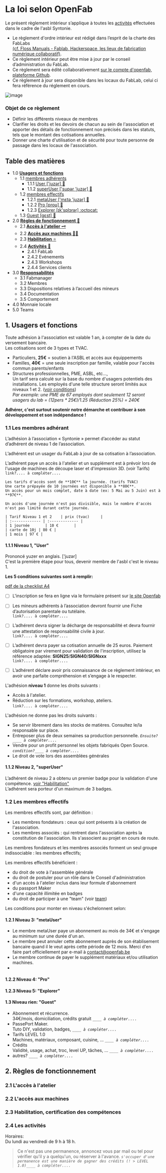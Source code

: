 # La loi selon OpenFab

Le présent règlement intérieur s’applique à toutes les [activités](#2.4) effectuées dans le cadre de l'asbl Syntonie.

+ Le règlement d'ordre intérieur est rédigé dans l’esprit de la charte des FabLabs  
[(cf. Floss Manuals - Fablab, Hackerspace, les lieux de fabrication numérique collaboratif)](https://fr.flossmanuals.net/fablab-hackerspace-les-lieux-de-fabrication-numerique-collaboratif/charte-des-fablabs-du-mit/).
+ Ce règlement intérieur peut être mise à jour par le conseil d’administration du FabLab.
+ Ce règlement sera édité collaborativement [sur le compte d'openfab, plateforme Github](https://github.com/openfab-lab/openfab/blob/master/_space/asbl/00RTFM-OF.md).
+ Ce règlement à jour sera disponible dans les locaux du FabLab, celui ci fera référence du réglement en cours.

![image](https://user-images.githubusercontent.com/12049360/40504117-94356b5a-5f90-11e8-85ee-0fa360b2245b.png)

### Objet de ce règlement

+ Définir les différents niveaux de membres
+ Clarifier les droits et les devoirs de chacun au sein de l'association et apporter des détails de fonctionnement non précisés dans les statuts, tels que le montant des cotisations annuelles.
+ Donner une charte d'utilisation et de sécurité pour toute personne de passage dans les locaux de l'association.

## Table des matières
- 1.0 [**Usagers et fonctions**](#1)   
  - 1.1 [membres adhérents](#1.1)     
    - 1.1.1 [User ['juzər] :seedling:](#1.1.1)       
    - 1.1.2 [superUser ['supər 'juzər] :herb:](#1.1.2)     
  - 1.2 [membres effectifs](#1.2)     
    - 1.2.1 [metaUser ['mɛtə 'juzər] :sunflower:](#1.2.1)        
    - 1.2.2 [Pro [proʊ] :deciduous_tree:](#1.2.2)      
    - 1.2.3 [Explorer [ɪk'splɔrər] :octocat:](#1.2.3)      
  - 1.3 [Guest [gɛst] :wave:](#1.3)   
- 2.0 [**Règles de fonctionnement** :scroll:](#2)   
  - 2.1 [**Accès à l'atelier** :old_key:](#2.1)
  - 2.2 [**Accès aux machines** :wrench::wrench:](#2.2)
  - 2.3 [**Habilitation** :star:](#2.3)
  - 2.4 [**Activités** :beers:](#2.4)
    - 2.4.1 FabLab
    - 2.4.2 Evénements
    - 2.4.3 Workshops
    - 2.4.4 Services clients
- 3.0 [**Responsabilités**](#3)
  - 3.1 Fabmanager
  - 3.2 Membres
  - 3.3 Dispositions relatives à l’accueil des mineurs
  - 3.4 Documentation
  - 3.5 Comportement
- 4.0 Monnaie locale
- 5.0 Teams


<a name="1"/>

## 1. Usagers et fonctions

Toute adhésion à l'association est valable 1 an, à compter de la date du versement bancaire.  
Les cotisations sont de 3 types et TVAC.
- Particuliers, **25€** = soutien à l'ASBL et accès aux équippements
- Familles, **40€** = une seule inscription par famille, valable pour l'accès commun parents/enfants
- Structures professionnelles, PME, ASBL, etc...,  
Un tarif sera calculé sur la base du nombre d'usagers potentiels des installations. Les employés d'une telle structure seront limités aux niveaux 1 et 2. ([voir conditions](#1.1))  
_Par exemple: une PME de 67 employés dont seulement 12 seront usagers du lab = (12pers * 25€)/1.25 (Réduction 25%) = 240€_


**Adhérer, c'est surtout soutenir notre démarche et contribuer à son développement et son indépendance !**

<a name="1.1"/>

### 1.1 Les membres adhérant

L’adhésion à l’association « Syntonie » permet d’accéder au statut d’adhérent de niveau 1 de l’association.  

L’adhérent est un usager du FabLab à jour de sa cotisation à l’association.  

L’adhérent paye un accès à l'atelier et un supplément est à prévoir lors de l'usage de machines de découpe laser et d'impression 3D. (voir Tarifs)  
`link?.... à compléter....`  

```
Les tarifs d'accès sont de **10€** la journée. (tarifs TVAC)  
Une carte prépayée de 10 journées est disponible à **80€**.  
Un accès pour un mois complet, date à date (ex: 5 Mai au 5 Juin) est à **97€**.  

Un accès d'une journée n'est pas divisible, mais le nombre d'accès n'est pas limité durant cette journée.

| Tarif Niveau 1 et 2    | prix (tvac)     |
| :------------- | :------------- |
| 1 journée       | 10 €       |
| carte de 10j | 80 € |
| 1 mois | 97 € |
```

#### 1.1.1 Niveau 1, "User"
Prononcé yuzer en anglais. ['juzər]  
C'est la première étape pour tous, devenir membre de l'asbl c'est le niveau 1.

**Les 5 conditions suivantes sont à remplir:**

[pdf de la checklist A4](https://github.com/openfab-lab/openfab/blob/ASBL/_space/asbl/checklist.pdf)

- [ ] L'inscription se fera en ligne via le formulaire présent sur [le site Openfab](http://openfab.be/adhesion)  
- [ ] Les mineurs adhérents à l’association devront fournir une Fiche d’autorisation parentale ou tutélaire.  
`link?.... à compléter....`  
- [ ] L’adhérent devra signer la décharge de responsabilité et devra fournir une attestation de responsabilité civile à jour.  
`link?.... à compléter....`  
- [ ] L’adhérent devra payer sa cotisation annuelle de 25 euros. Paiement obligatoire par virement pour validation de l'inscription, utilisez la référence adaptée: **SIGN25**/**SIGN40**/**SIGNxxx**  
`link?.... à compléter....`   
- [ ] L’adhérent déclare avoir pris connaissance de ce règlement intérieur, en avoir une parfaite compréhension et s’engage à le respecter.  


L'adhésion **niveau 1** donne les droits suivants :

+ Accès à l'atelier.
+ Réduction sur les formations, workshop, ateliers.   
`link?.... à compléter....`  

L'adhésion ne donne pas les droits suivants :

+ Se servir librement dans les stocks de matières. Consultez le/la responsable sur place.
+ Entreposer plus de deux semaines sa production personnelle. *`Ensuite?____ à compléter.... `*
+ Vendre pour un profit personnel les objets fabriqués Open Source. *`condition?____ à compléter.... `*   
+ Le droit de vote lors des assemblées générales

<a name="1.1.2"/>

#### 1.1.2 Niveau 2, "superUser"

L’adhérent de niveau 2 a obtenu un premier badge pour la validation d'une compétence. [voir "Habilitation"](#2.3)  
L’adhérent sera porteur d'un maximum de 3 badges.  

<a name="1.2"/>

### 1.2 Les membres effectifs

Les membres effectifs sont, par définition :
- Les membres fondateurs :
ceux qui sont présents à la création de l'association.
- Les membres associés : qui rentrent dans l'association après la constitution de l'association. Ils s'associent au projet en cours de route.

Les membres fondateurs et les membres associés forment un seul groupe indissociable : les membres effectifs;

Les membres effectifs bénéficient :
- du droit de vote à l'assemblée générale
- du droit de postuler pour un rôle dans le Conseil d'administration
- d'un accès à l'atelier inclus dans leur formule d'abonnement
- du passport Maker
- d'une capacité illimitée en badges
- du droit de participer à une "team" (voir [team](#))

Les conditions pour monter en niveau s'échelonnent selon:

<a name="1.2.1"/>

#### 1.2.1 Niveau 3: "metaUser"

- Le membre metaUser paye un abonnement au mois de 34€ et s'engage au minimum sur une durée d'un an.  
- Le membre peut annuler cette abonnement auprès de son établisement bancaire quand il le veut après cette période de 12 mois. Merci d'en faire part officiellement par e-mail à contact@openfab.be  
- Le membre continue de payer le supplément matériaux et/ou utilisation machines.
-


<a name="1.2.2"/>

#### 1.2.2 Niveau 4: "Pro"

<a name="1.2.3"/>

#### 1.2.3 Niveau 5: "Explorer"


<a name="1.3"/>

#### 1.3 Niveau rien: "Guest"

- Abonnement et récurrence.   
34€/mois, domiciliation, crédits gratuit *`____ à compléter.... `*  
- PassePort Maker.   
Tuto DIY, validation, badges, *`____ à compléter.... `*   
- Tarifs LEVEL 1.0   
Machines, matériaux, composant, cuisine, ... *`____ à compléter.... `*   
- Crédits   
Validité, usage, achat, troc, level UP, tâches, ...  *`____ à compléter.... `*   
- autres? *`____ à compléter.... `*

<a name="2"/>

## 2. Règles de fonctionnement

<a name="2.1"/>

### 2.1 L'accès à l'atelier

<a name="2.2"/>

### 2.2 L'accès aux machines

<a name="2.3"/>

### 2.3 Habilitation, certification des compétences

<a name="2.4"/>

### 2.4 Les activités
Horaires:  
Du lundi au vendredi de 9 h à 18 h.  
> Ce n'est pas une permanence, annoncez vous par mail ou tel pour vérifier qu'il y a quelqu'un, ou réserver à l'avance.
*`s'occuper d'une permanence est une manière de gagner des crédits (! > LEVEL 1.0)____ à compléter.... `*
